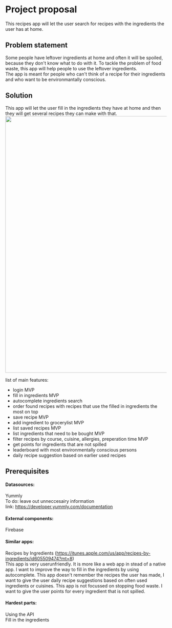 # Project proposal

This recipes app will let the user search for recipes with the ingredients the user has at home.  
  
## Problem statement  
Some people have leftover ingredients at home and often it will be spoiled, because they don't know what to do with it.
To tackle the problem of food waste, this app will help people to use the leftover ingredients.  
The app is meant for people who can't think of a recipe for their ingredients and who want to be environmantally conscious.  
  
## Solution  
This app will let the user fill in the ingredients they have at home and then they will get several recipes they can make with that.  
<img src=https://github.com/LouiseIris/AppProject/blob/master/schets.png width="800">  
  
list of main features:  
* login MVP  
* fill in ingredients MVP  
* autocomplete ingredients search
* order found recipes with recipes that use the filled in ingredients the most on top 
* save recipe MVP  
* add ingredient to grocerylist MVP  
* list saved recipes MVP  
* list ingredients that need to be bought MVP  
* filter recipes by course, cuisine, allergies, preperation time MVP
* get points for ingredients that are not spilled
* leaderboard with most environmentally conscious persons
* daily recipe suggestion based on earlier used recipes
  
## Prerequisites  
#### Datasources:  
Yummly  
To do: leave out unneccesairy information  
link: https://developer.yummly.com/documentation  
  
#### External components:  
Firebase  
  
#### Similar apps:  
Recipes by Ingredients (https://itunes.apple.com/us/app/recipes-by-ingredients/id605509474?mt=8)  
This app is very userunfriendly. It is more like a web app in stead of a native app. I want to improve the way to fill in the ingredients by using autocomplete. This app doesn't remember the recipes the user has made, I want to give the user daily recipe suggestions based on often used ingredients or cuisines. This app is not focussed on stopping food waste. I want to give the user points for every ingredient that is not spilled.  
  
#### Hardest parts:  
Using the API  
Fill in the ingredients
